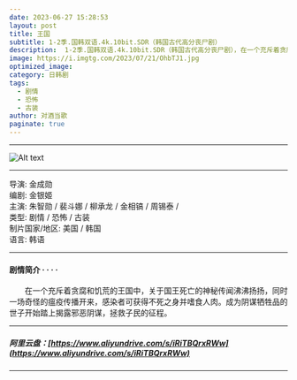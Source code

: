 ```yaml
---
date: 2023-06-27 15:28:53
layout: post
title: 王国
subtitle: 1-2季.国韩双语.4k.10bit.SDR（韩国古代高分丧尸剧）
description:  1-2季.国韩双语.4k.10bit.SDR（韩国古代高分丧尸剧），在一个充斥着贪腐和饥荒的王国，关于国王的死亡神秘传闻沸沸扬扬，同时一场奇怪的瘟疫传播开来，感染者可获得不死之身并嗜食人肉...
image: https://i.imgtg.com/2023/07/21/OhbTJ1.jpg
optimized_image: 
category: 日韩剧
tags:
  - 剧情
  - 恐怖
  - 古装
author: 对酒当歌
paginate: true
---
```

---
![Alt text](https://i.imgtg.com/2023/07/21/OhbbBD.png)

---

导演: 金成勋  
编剧: 金银姬  
主演: 朱智勋 / 裴斗娜 / 柳承龙 / 金相镐 / 周锡泰 /  
类型: 剧情 / 恐怖 / 古装  
制片国家/地区: 美国 / 韩国  
语言: 韩语  

---

#### 剧情简介 · · · ·

　　在一个充斥着贪腐和饥荒的王国中，关于国王死亡的神秘传闻沸沸扬扬，同时一场奇怪的瘟疫传播开来，感染者可获得不死之身并嗜食人肉。成为阴谋牺牲品的世子开始踏上揭露邪恶阴谋，拯救子民的征程。

---

##### 阿里云盘：[https://www.aliyundrive.com/s/iRiTBQrxRWw](https://www.aliyundrive.com/s/iRiTBQrxRWw)

---
